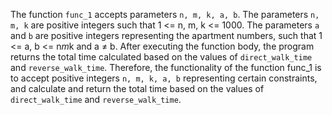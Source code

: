 The function `func_1` accepts parameters `n, m, k, a, b`. The parameters `n, m, k` are positive integers such that 1 <= n, m, k <= 1000. The parameters `a` and `b` are positive integers representing the apartment numbers, such that 1 <= a, b <= n*m*k and a ≠ b. After executing the function body, the program returns the total time calculated based on the values of `direct_walk_time` and `reverse_walk_time`. Therefore, the functionality of the function func_1 is to accept positive integers `n, m, k, a, b` representing certain constraints, and calculate and return the total time based on the values of `direct_walk_time` and `reverse_walk_time`.
